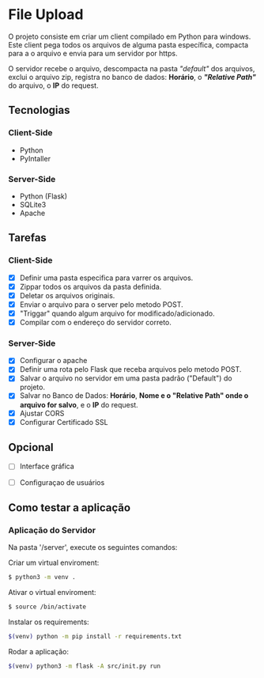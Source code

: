 # File Upload
O projeto consiste em criar um client compilado em Python para windows. Este client pega todos os arquivos de alguma pasta específica, compacta para a o arquivo e envia para um servidor por https.

O servidor recebe o arquivo, descompacta na pasta *"default"* dos arquivos, exclui o arquivo zip, registra no banco de dados: **Horário**, o ***"Relative Path"*** do arquivo, o **IP** do request.

## Tecnologias
### Client-Side
- Python
- PyIntaller

### Server-Side
- Python (Flask)
- SQLite3
- Apache

## Tarefas
### Client-Side
- [x] Definir uma pasta especifica para varrer os arquivos.
- [x] Zippar todos os arquivos da pasta definida.
- [x] Deletar os arquivos originais.
- [x] Enviar o arquivo para o server pelo metodo POST.
- [x] "Triggar" quando algum arquivo for modificado/adicionado.
- [x] Compilar com o endereço do servidor correto.

### Server-Side
- [x] Configurar o apache
- [x] Definir uma rota pelo Flask que receba arquivos pelo metodo POST.
- [x] Salvar o arquivo no servidor em uma pasta padrão ("Default") do projeto.
- [x] Salvar no Banco de Dados: **Horário**, **Nome e o "Relative Path" onde o arquivo for salvo**, e o **IP** do request.
- [x] Ajustar CORS
- [x] Configurar Certificado SSL

## Opcional
- [ ] Interface gráfica
- [ ] Configuraçao de usuários


## Como testar a aplicação

### Aplicação do Servidor
Na pasta '/server', execute os seguintes comandos:

Criar um virtual enviroment:
```bash
$ python3 -m venv .
```

Ativar o virtual enviroment:
```bash
$ source /bin/activate
```

Instalar os requirements:
```bash
$(venv) python -m pip install -r requirements.txt
```

Rodar a aplicação:
```bash
$(venv) python3 -m flask -A src/init.py run
```